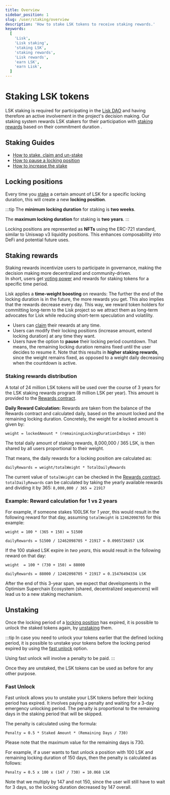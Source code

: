 ```yaml
---
title: Overview
sidebar_position: 1
slug: /user/staking/overview
description: 'How to stake LSK tokens to receive staking rewards.'
keywords:
  [
    'Lisk',
    'Lisk staking',
    'staking LSK',
    'staking rewards',
    'Lisk rewards',
    'earn LSK',
    'earn Lisk',
  ]
---
```


# Staking LSK tokens

LSK staking is required for participating in the [Lisk DAO](https://www.tally.xyz/gov/lisk) and having therefore an active involvement in the project's decision making. Our staking system rewards LSK stakers for their participation with [staking rewards](#staking-rewards) based on their commitment duration . 

## Staking Guides

- [How to stake, claim and un-stake](stake-unstake.mdx)
- [How to pause a locking position](pause-position.mdx)
- [How to increase the stake](../staking/increase-stake.mdx)

## Locking positions

Every time you [stake](stake-unstake.mdx#how-to-stake-your-lsk-tokens) a certain amount of LSK for a specific locking duration, this will create a new **locking position**.

:::tip
The **minimum locking duration** for staking is **two weeks**.

The **maximum locking duration** for staking is **two years**.
:::

Locking positions are represented as **NFTs** using the ERC-721 standard, similar to Uniswap v3 liquidity positions.
This enhances composability into DeFi and potential future uses.

## Staking rewards

Staking rewards incentivize users to participate in governance, making the decision making more decentralized and community-driven.  
In short, users get [voting power](docs-user/governance/overview.mdx#voting-power) and rewards for staking tokens for a specific time period.

Lisk applies a **time-weight boosting** on rewards:
The further the end of the locking duration is in the future, the more rewards you get.
This also implies that the rewards decrease every day.
This way, we reward token holders for committing long-term to the Lisk project so we attract them as long-term advocates for Lisk while reducing short-term speculation and volatility. 

- Users can [claim](stake-unstake.mdx#how-to-claim-staking-rewards) their rewards at any time.   
- Users can modify their locking positions (increase amount, extend locking duration) at any time they want.
- Users have the option to **pause** their locking period countdown.
That means, the remaining locking duration remains fixed until the user decides to resume it.
Note that this results in **higher staking rewards**, since the weight remains fixed, as opposed to a weight daily decreasing when the countdown is active. 

### Staking rewards distribution
A total of 24 million LSK tokens will be used over the course of 3 years for the LSK staking rewards program (8 million LSK per year).
This amount is provided to the [Rewards contract](https://blockscout.lisk.com/address/0xD35ca9577a9DADa7624a35EC10C2F55031f0Ab1f).

**Daily Reward Calculation:** Rewards are taken from the balance of the Rewards contract and calculated daily, based on the amount locked and the remaining locking duration.
Concretely, the weight for a locked amount is given by:

```
weight = lockedAmount * (remainingLockingDurationInDays + 150)
```

The total daily amount of staking rewards, 8,000,000 / 365 LSK, is then shared by all users proportional to their weight.

That means, the daily rewards for a locking position are calculated as: 

```
dailyRewards = weight/totalWeight * TotalDailyRewards
```

The current value of `totalWeight` can be checked in the [Rewards contract](https://blockscout.lisk.com/address/0xD35ca9577a9DADa7624a35EC10C2F55031f0Ab1f?tab=read_proxy).
`totalDailyRewards` can be calculated by taking the yearly available rewards and dividing it by 365:  `8,000,000 / 365 = 21917`

### Example: Reward calculation for 1 vs 2 years
For example, if someone stakes 100LSK for *1 year*, this would result in the following reward for that day, assuming `totalWeight` is `12462098705` for this example:

```
weight = 100 * (365 + 150) = 51500
```

```
dailyRewards = 51500 / 12462098705 * 21917 = 0.0905726657 LSK 
```

If the 100 staked LSK expire in *two years*, this would result in the following reward on that day:

```
weight  = 100 * (730 + 150) = 88000
```

```
dailyRewards = 88000 / 12462098705 * 21917 = 0.15476494334 LSK 
```

After the end of this 3-year span, we expect that developments in the Optimism Superchain Ecosystem (shared, decentralized sequencers) will lead us to a new staking mechanism.

## Unstaking

Once the locking period of a [locking position](#locking-positions) has expired, it is possible to unlock the staked tokens again, by [unstaking](stake-unstake.mdx#how-to-unstake-your-lsk-tokens) them.

:::tip
In case you need to unlock your tokens earlier that the defined locking period, it is possible to unstake your tokens before the locking period expired by using the [fast unlock](#fast-unlock) option.

Using fast unlock will involve a penalty to be paid.
:::

Once they are unstaked, the LSK tokens can be used as before for any other purpose.

### Fast Unlock
Fast unlock allows you to unstake your LSK tokens before their locking period has expired.
It involves paying a penalty and waiting for a 3-day emergency unlocking period.
The penalty is proportional to the remaining days in the staking period that will be skipped.

The penalty is calculated using the formula:

```
Penalty = 0.5 * Staked Amount * (Remaining Days / 730)
```

Please note that the maximum value for the remaining days is 730.

For example, if a user wants to fast unlock a position with 100 LSK and remaining locking duration of 150 days, then the penalty is calculated as follows:

```
Penalty = 0.5 x 100 x (147 / 730) = 10.068 LSK
```

Note that we multiply by 147 and not 150, since the user will still have to wait for 3 days, so the locking duration decreased by 147 overall. 

